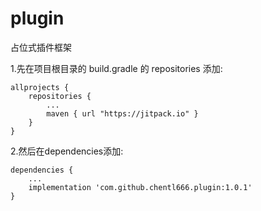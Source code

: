 # plugin
占位式插件框架


1.先在项目根目录的 build.gradle 的 repositories 添加:
```
allprojects {
    repositories {
        ...
        maven { url "https://jitpack.io" }
    }
}
```

2.然后在dependencies添加:
```
dependencies {
	...
	implementation 'com.github.chentl666.plugin:1.0.1'
}
```
